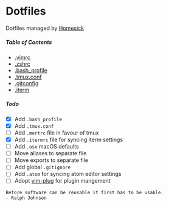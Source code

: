 # Dotfiles
Dotfiles managed by [Homesick](https://github.com/technicalpickles/homesick)

##### Table of Contents

- [.vimrc](https://github.com/Ghosh/dotfiles/blob/master/home/.vimrc)
- [.zshrc](https://github.com/Ghosh/dotfiles/blob/master/home/.zshrc)
- [.bash_profile](https://github.com/Ghosh/dotfiles/blob/master/home/.bash_profile)
- [.tmux.conf](https://github.com/Ghosh/dotfiles/blob/master/home/.tmux.conf)
- [.gitconfig](https://github.com/Ghosh/dotfiles/blob/master/home/.gitconfig)
- [.iterm](https://github.com/Ghosh/dotfiles/blob/master/home/.iterm/.iterm/com.googlecode.iterm2.plist)

##### Todo
- [x] Add `.bash_profile`
- [x] Add `.tmux.conf`
- [ ] Add `.mertrc` file in favour of tmux
- [x] Add `.itermrc` file for syncing iterm settings
- [ ] Add `.osx` macOS defaults
- [ ] Move aliases to separate file
- [ ] Move exports to separate file
- [ ] Add global `.gitignore`
- [ ] Add `.atom` for syncing atom editor settings
- [ ] Adopt [vim-plug](https://github.com/junegunn/vim-plug) for plugin mangement

```
Before software can be reusable it first has to be usable.
- Ralph Johnson
```
